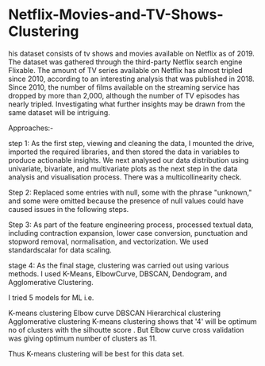 # Netflix-Movies-and-TV-Shows-Clustering

his dataset consists of tv shows and movies available on Netflix as of 2019. The dataset was gathered through the third-party Netflix search engine Flixable. The amount of TV series available on Netflix has almost tripled since 2010, according to an interesting analysis that was published in 2018. Since 2010, the number of films available on the streaming service has dropped by more than 2,000, although the number of TV episodes has nearly tripled. Investigating what further insights may be drawn from the same dataset will be intriguing.

Approaches:-

step 1: As the first step, viewing and cleaning the data, I mounted the drive, imported the required libraries, and then stored the data in variables to produce actionable insights. We next analysed our data distribution using univariate, bivariate, and multivariate plots as the next step in the data analysis and visualisation process. There was a multicollinearity check.

Step 2: Replaced some entries with null, some with the phrase "unknown," and some were omitted because the presence of null values could have caused issues in the following steps.

Step 3: As part of the feature engineering process, processed textual data, including contraction expansion, lower case conversion, punctuation and stopword removal, normalisation, and vectorization. We used standardscalar for data scaling.

stage 4: As the final stage, clustering was carried out using various methods. I used K-Means, ElbowCurve, DBSCAN, Dendogram, and Agglomerative Clustering.

I tried 5 models for ML i.e.

K-means clustering
Elbow curve
DBSCAN
Hierarchical clustering
Agglomerative clustering
K-means clustering shows that '4' will be optimum no of clusters with the silhoutte score . But Elbow curve cross validation was giving optimum number of clusters as 11.

Thus K-means clustering will be best for this data set.
